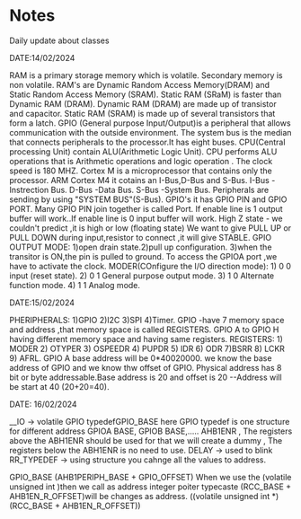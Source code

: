 # Notes
Daily update about classes

DATE:14/02/2024


RAM is a primary storage memory which is volatile.
Secondary memory is non volatile.
RAM's are Dynamic Random Access Memory(DRAM) and Static Random Access Memory (SRAM).
Static RAM (SRaM) is faster than Dynamic RAM (DRAM).
Dynamic RAM (DRAM) are made up of transistor and capacitor.
Static RAM (SRAM) is made up of several transistors that form a latch.
GPIO (General purpose Input/Output)is a peripheral that allows communication with the outside environment.
The system bus is the median that connects peripherals to the processor.It has eight buses.
CPU(Central processing Unit) contain ALU(Arithmetic Logic Unit).
CPU performs ALU operations that is Arithmetic operations and logic operation .
The clock speed is 180 MHZ.
Cortex M is a microprocessor that contains only the processor.
ARM Cortex M4 it cotains an I-Bus,D-Bus and S-Bus.
I-Bus -Instrection Bus.
D-Bus -Data Bus.
S-Bus -System Bus.
Peripherals are sending by using "SYSTEM BUS"(S-Bus).
GPIO's it has GPIO PIN and GPIO PORT.
Many GPIO PIN join together is called Port.
If enable line is 1 output buffer will work..If enable line is 0 input buffer will work.
High Z state - we couldn't predict ,it is high or low (floating state)
We want to give PULL UP or PULL DOWN during input,resistor to connect ,it will give STABLE.
GPIO OUTPUT MODE:  1)open drain state.2)pull up configuration. 3)when the transitor is ON,the pin is pulled to ground.
To access the GPIOA port ,we have to activate the clock.
MODER(COnfigure the I/O direction mode): 1) 0 0 input (reset state). 2) 0 1 General purpose output mode. 3) 1 0 Alternate function mode. 4) 1 1 Analog mode.

DATE:15/02/2024


PHERIPHERALS: 1)GPIO 2)I2C 3)SPI 4)Timer.
GPIO -have 7 memory space and address ,that memory space is called REGISTERS.
GPIO A to GPIO H having different memory space and having same registers.
REGISTERS: 1) MODER 2) OTYPER 3) OSPEEDR 4) PUPDR 5) IDR 6) ODR 7)BSRR 8) LCKR 9) AFRL.
GPIO A base address will be 0*40020000.
we know the base address of GPIO and we know thw offset of GPIO.
Physical address has 8 bit or byte addressable.Base address is 20 and offset is 20 --Address will be start at 40 (20+20=40).

DATE: 16/02/2024

__IO -> volatile GPIO typedefGPIO_BASE here GPIO typedef is one structure for different address GPIOA BASE, GPIOB BASE,..... AHB1ENR , The registers above the ABH1ENR should be used for that we will create a dummy , The registers below the ABH1ENR is no need to use. DELAY -> used to blink RR_TYPEDEF -> using structure you cahnge all the values to address.

GPIO_BASE (AHB1PERIPH_BASE + GPIO_OFFSET) When we use the (volatile unsigned int )then we call as address integer poiter typecaste (RCC_BASE + AHB1EN_R_OFFSET)will be changes as address. ((volatile unsigned int *)(RCC_BASE + AHB1EN_R_OFFSET))
